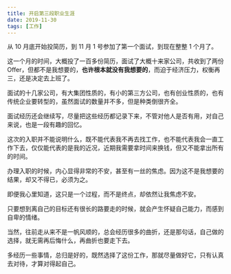 ```yaml
---
title: 开启第三段职业生涯
date: 2019-11-30
tags: [工作]
---
```


从 10 月底开始投简历，到 11 月 1 号参加了第一个面试，到现在整整 1 个月了。

这一个月的时间，大概投了一百多份简历，面试了大概十来家公司，共收到了两份 Offer，但都不是我想要的，**也许根本就没有我想要的**，而迫于经济压力，权衡再三，还是决定去上班了。

面试的十几家公司，有大集团性质的，有小的第三方公司，也有创业性质的，也有传统企业要转型的，虽然面试的数量并不多，但是种类倒很齐全。

面试经历还会继续写，尽量把这些经历都记录下来，不管对他人是否有用，对自己来说，也是一段有趣的回忆。

这次的入职并不能说明什么，既不能代表我不再去找工作，也不能代表我会一直工作下去，仅仅能代表的是我的近况，近期我需要拿时间来换钱，但又不能拿出所有的时间。

办理入职的时候，内心显得非常的不安，甚至有一丝的焦虑。因为这不是我想要的结果，却又不得已，必须为之。

即便我心里知道，这只是一个过程，而不是终点，却依然让我焦虑不安。

只要想到离自己的目标还有很长的路要走的时候，就会产生怀疑自己能力，而感到自卑的情绪。

当然，往前走从来不是一帆风顺的，总会经历很多的曲折，还是那句话，自己做的选择，就无需再后悔什么，再曲折也要走下去。

多经历一些事情，总归是好的，既然选择了这份工作，那就尽量做好它，只有认真去对待，才算对得起自己。
